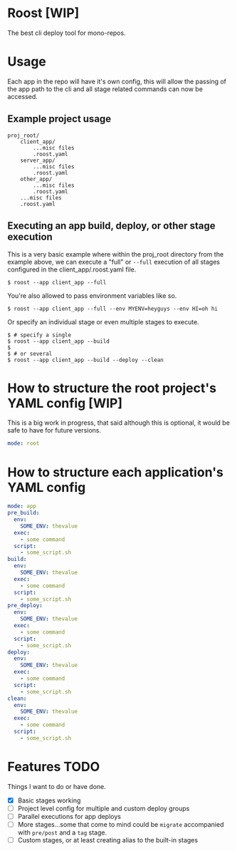 Roost [WIP]
=====
The best cli deploy tool for mono-repos.

# Usage
Each app in the repo will have it's own config, this will allow the passing of the app path to the cli and all stage related commands can now be accessed.
## Example project usage
```
proj_root/
    client_app/
        ...misc files
        .roost.yaml
    server_app/
        ...misc files
        .roost.yaml
    other_app/
        ...misc files
        .roost.yaml
    ...misc files
    .roost.yaml
```
## Executing an app build, deploy, or other stage execution
This is a very basic example where within the proj_root directory from the example above, we can execute a "full" or `--full` execution of all stages configured in the client_app/.roost.yaml file.
```shell
$ roost --app client_app --full
```

You're also allowed to pass environment variables like so.
```shell
$ roost --app client_app --full --env MYENV=heyguys --env HI=oh hi
```

Or specify an individual stage or even multiple stages to execute.
```shell
$ # specify a single
$ roost --app client_app --build
$
$ # or several
$ roost --app client_app --build --deploy --clean
```
# How to structure the root project's YAML config [WIP]
This is a big work in progress, that said although this is optional, it would be safe to have for future versions.
```yaml
mode: root
```
# How to structure each application's YAML config
```yaml
mode: app
pre_build:
  env:
    SOME_ENV: thevalue
  exec:
    - some command
  script:
    - some_script.sh
build:
  env:
    SOME_ENV: thevalue
  exec:
    - some command
  script:
    - some_script.sh
pre_deploy:
  env:
    SOME_ENV: thevalue
  exec:
    - some command
  script:
    - some_script.sh
deploy:
  env:
    SOME_ENV: thevalue
  exec:
    - some command
  script:
    - some_script.sh
clean:
  env:
    SOME_ENV: thevalue
  exec:
    - some command
  script:
    - some_script.sh
```

# Features TODO
Things I want to do or have done.
- [x] Basic stages working
- [ ] Project level config for multiple and custom deploy groups
- [ ] Parallel executions for app deploys
- [ ] More stages...some that come to mind could be `migrate` accompanied with `pre/post` and a `tag` stage.
- [ ] Custom stages, or at least creating alias to the built-in stages
